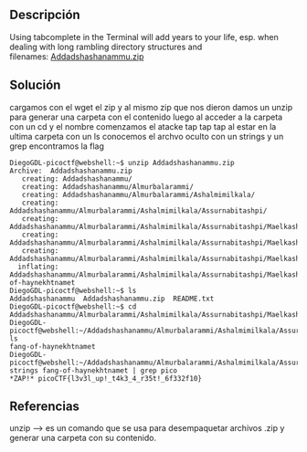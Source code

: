 ## Descripción
Using tabcomplete in the Terminal will add years to your life, esp. when dealing with long rambling directory structures and filenames: [Addadshashanammu.zip](https://mercury.picoctf.net/static/72712e82413e78cc8aa8d553ffea42b0/Addadshashanammu.zip)
## Solución
cargamos con el wget el zip y al mismo zip que nos dieron damos un unzip para generar una carpeta con el contenido luego al acceder a la carpeta con un cd y el nombre comenzamos el atacke tap tap tap al estar en la ultima carpeta con un ls conocemos el archvo oculto con un strings y un grep encontramos la flag

```
DiegoGDL-picoctf@webshell:~$ unzip Addadshashanammu.zip
Archive:  Addadshashanammu.zip
   creating: Addadshashanammu/
   creating: Addadshashanammu/Almurbalarammi/
   creating: Addadshashanammu/Almurbalarammi/Ashalmimilkala/
   creating: Addadshashanammu/Almurbalarammi/Ashalmimilkala/Assurnabitashpi/
   creating: Addadshashanammu/Almurbalarammi/Ashalmimilkala/Assurnabitashpi/Maelkashishi/
   creating: Addadshashanammu/Almurbalarammi/Ashalmimilkala/Assurnabitashpi/Maelkashishi/Onnissiralis/
   creating: Addadshashanammu/Almurbalarammi/Ashalmimilkala/Assurnabitashpi/Maelkashishi/Onnissiralis/Ularradallaku/
  inflating: Addadshashanammu/Almurbalarammi/Ashalmimilkala/Assurnabitashpi/Maelkashishi/Onnissiralis/Ularradallaku/fang-of-haynekhtnamet  
DiegoGDL-picoctf@webshell:~$ ls
Addadshashanammu  Addadshashanammu.zip  README.txt
DiegoGDL-picoctf@webshell:~$ cd Addadshashanammu/Almurbalarammi/Ashalmimilkala/Assurnabitashpi/Maelkashishi/Onnissiralis/Ularradallaku/
DiegoGDL-picoctf@webshell:~/Addadshashanammu/Almurbalarammi/Ashalmimilkala/Assurnabitashpi/Maelkashishi/Onnissiralis/Ularradallaku$ ls
fang-of-haynekhtnamet
DiegoGDL-picoctf@webshell:~/Addadshashanammu/Almurbalarammi/Ashalmimilkala/Assurnabitashpi/Maelkashishi/Onnissiralis/Ularradallaku$ strings fang-of-haynekhtnamet | grep pico
*ZAP!* picoCTF{l3v3l_up!_t4k3_4_r35t!_6f332f10}
```
## Referencias

unzip --> es un comando que se usa para desempaquetar archivos .zip y generar una carpeta con su contenido. 